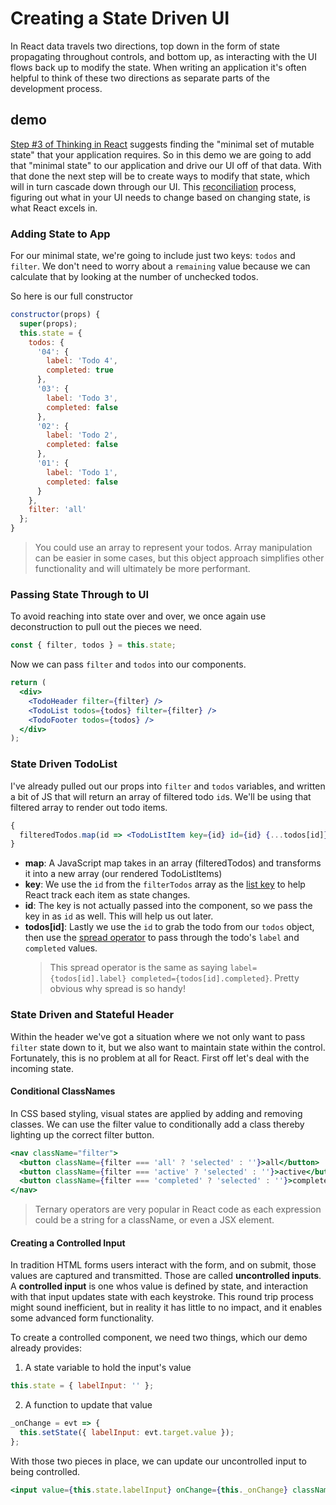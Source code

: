 # Creating a State Driven UI

In React data travels two directions, top down in the form of state propagating throughout controls, and bottom up, as interacting with the UI flows back up to modify the state. When writing an application it's often helpful to think of these two directions as separate parts of the development process.

## demo

[Step #3 of Thinking in React](https://reactjs.org/docs/thinking-in-react.html) suggests finding the "minimal set of mutable state" that your application requires. So in this demo we are going to add that "minimal state" to our application and drive our UI off of that data. With that done the next step will be to create ways to modify that state, which will in turn cascade down through our UI. This [reconciliation](https://reactjs.org/docs/reconciliation.html) process, figuring out what in your UI needs to change based on changing state, is what React excels in.

### Adding State to App

For our minimal state, we're going to include just two keys: `todos` and `filter`. We don't need to worry about a `remaining` value because we can calculate that by looking at the number of unchecked todos.

So here is our full constructor

```jsx
constructor(props) {
  super(props);
  this.state = {
    todos: {
      '04': {
        label: 'Todo 4',
        completed: true
      },
      '03': {
        label: 'Todo 3',
        completed: false
      },
      '02': {
        label: 'Todo 2',
        completed: false
      },
      '01': {
        label: 'Todo 1',
        completed: false
      }
    },
    filter: 'all'
  };
}
```

> You could use an array to represent your todos. Array manipulation can be easier in some cases, but this object approach simplifies other functionality and will ultimately be more performant.

### Passing State Through to UI

To avoid reaching into state over and over, we once again use deconstruction to pull out the pieces we need.

```jsx
const { filter, todos } = this.state;
```

Now we can pass `filter` and `todos` into our components.

```jsx
return (
  <div>
    <TodoHeader filter={filter} />
    <TodoList todos={todos} filter={filter} />
    <TodoFooter todos={todos} />
  </div>
);
```

### State Driven TodoList

I've already pulled out our props into `filter` and `todos` variables, and written a bit of JS that will return an array of filtered todo `id`s. We'll be using that filtered array to render out todo items.

```jsx
{
  filteredTodos.map(id => <TodoListItem key={id} id={id} {...todos[id]} />);
}
```

- **map**: A JavaScript map takes in an array (filteredTodos) and transforms it into a new array (our rendered TodoListItems)
- **key**: We use the `id` from the `filterTodos` array as the [list key](https://reactjs.org/docs/lists-and-keys.html) to help React track each item as state changes.
- **id**: The key is not actually passed into the component, so we pass the key in as `id` as well. This will help us out later.
- **todos[id]**: Lastly we use the `id` to grab the todo from our `todos` object, then use the [spread operator](https://developer.mozilla.org/en-US/docs/Web/JavaScript/Reference/Operators/Spread_syntax) to pass through the todo's `label` and `completed` values.
  > This spread operator is the same as saying `label={todos[id].label} completed={todos[id].completed}`. Pretty obvious why spread is so handy!

### State Driven and Stateful Header

Within the header we've got a situation where we not only want to pass `filter` state down to it, but we also want to maintain state within the control. Fortunately, this is no problem at all for React. First off let's deal with the incoming state.

#### Conditional ClassNames

In CSS based styling, visual states are applied by adding and removing classes. We can use the filter value to conditionally add a class thereby lighting up the correct filter button.

```jsx
<nav className="filter">
  <button className={filter === 'all' ? 'selected' : ''}>all</button>
  <button className={filter === 'active' ? 'selected' : ''}>active</button>
  <button className={filter === 'completed' ? 'selected' : ''}>completed</button>
</nav>
```

> Ternary operators are very popular in React code as each expression could be a string for a className, or even a JSX element.

#### Creating a Controlled Input

In tradition HTML forms users interact with the form, and on submit, those values are captured and transmitted. Those are called **uncontrolled inputs**. A **controlled input** is one whos value is defined by state, and interaction with that input updates state with each keystroke. This round trip process might sound inefficient, but in reality it has little to no impact, and it enables some advanced form functionality.

To create a controlled component, we need two things, which our demo already provides:

1. A state variable to hold the input's value

```jsx
this.state = { labelInput: '' };
```

2. A function to update that value

```jsx
_onChange = evt => {
  this.setState({ labelInput: evt.target.value });
};
```

With those two pieces in place, we can update our uncontrolled input to being controlled.

```jsx
<input value={this.state.labelInput} onChange={this._onChange} className="textfield" placeholder="add todo" />
```
